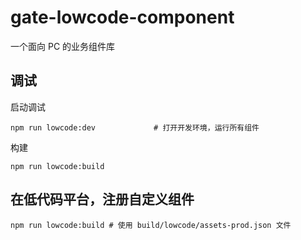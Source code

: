 # gate-lowcode-component

一个面向 PC 的业务组件库

## 调试
启动调试

```
npm run lowcode:dev             # 打开开发环境，运行所有组件
```

构建

```
npm run lowcode:build
```


## 在低代码平台，注册自定义组件

```shell
npm run lowcode:build # 使用 build/lowcode/assets-prod.json 文件

 

```
